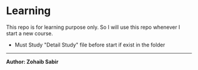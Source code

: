 # Learning
This repo is for learning purpose only. So I will use this repo whenever I start a new course.
<ul>
  <li>Must Study "Detail Study" file before start if exist in the folder</li>
</ul>
<hr>
<b>Author: Zohaib Sabir</b>
